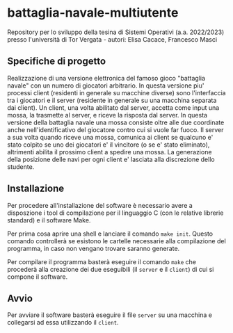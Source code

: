 # battaglia-navale-multiutente
Repository per lo sviluppo della tesina di Sistemi Operativi (a.a. 2022/2023) presso l'università di Tor Vergata - autori: Elisa Cacace, Francesco Masci

## Specifiche di progetto

Realizzazione di una versione elettronica del famoso gioco "battaglia
navale" con un numero di giocatori arbitrario. In questa versione piu'
processi client (residenti in generale su macchine diverse) sono l'interfaccia tra i
giocatori e il server (residente in generale su una macchina separata dai
client). Un client, una volta abilitato dal server, accetta come input una
mossa, la trasmette al server, e riceve la risposta dal server. In questa
versione della battaglia navale una mossa consiste oltre alle due coordinate
anche nell'identificativo del giocatore contro cui si vuole far fuoco.
Il server a sua volta quando riceve una mossa, comunica ai client se
qualcuno e' stato colpito se uno dei giocatori e' il vincitore (o se e' stato
eliminato), altrimenti abilita il prossimo client a spedire una mossa.
La generazione della posizione delle navi per ogni client e' lasciata alla
discrezione dello studente.

## Installazione
Per procedere all'installazione del software è necessario avere a disposzione i tool di compilazione per il linguaggio C (con le relative librerie standard) e il software Make.

Per prima cosa aprire una shell e lanciare il comando ```make init```. Questo comando controllerà se esistono le cartelle necessarie alla compilazione del programma, in caso non vengano trovare saranno generate.

Per compilare il programma basterà eseguire il comando ```make``` che procederà alla creazione dei due eseguibili (il ```server``` e il ```client```) di cui si compone il software.

## Avvio
Per avviare il software basterà eseguire il file ```server``` su una macchina e collegarsi ad essa utilizzando il ```client```.